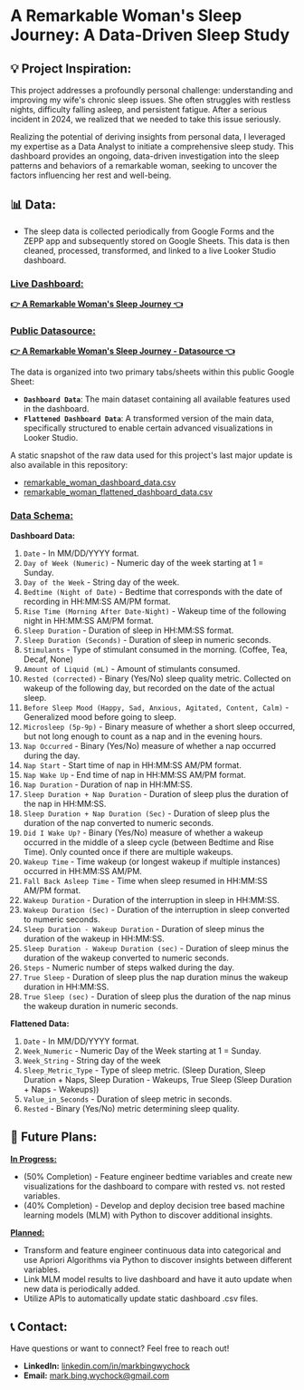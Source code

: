 # A Remarkable Woman's Sleep Journey: A Data-Driven Sleep Study

## 💡 Project Inspiration:

This project addresses a profoundly personal challenge: understanding and improving my wife's chronic sleep issues. She often struggles with restless nights, difficulty falling asleep, and persistent fatigue.  After a serious incident in 2024, we realized that we needed to take this issue seriously.

Realizing the potential of deriving insights from personal data, I leveraged my expertise as a Data Analyst to initiate a comprehensive sleep study. This dashboard provides an ongoing, data-driven investigation into the sleep patterns and behaviors of a remarkable woman, seeking to uncover the factors influencing her rest and well-being.

## 📊 Data:

* The sleep data is collected periodically from Google Forms and the ZEPP app and subsequently stored on Google Sheets. This data is then cleaned, processed, transformed, and linked to a live Looker Studio dashboard.

### <ins>Live Dashboard:</ins>
[**👉 A Remarkable Woman's Sleep Journey 👈**](https://lookerstudio.google.com/reporting/5f8bfcfc-974b-4822-8266-00d644420626)

### <ins>Public Datasource:</ins>
[**👉 A Remarkable Woman's Sleep Journey - Datasource 👈**](https://docs.google.com/spreadsheets/d/1yWikevLd1LhvP6sW2UZa3YY1vUg9E9ngGVitZTN9lzg/edit?usp=sharing)

The data is organized into two primary tabs/sheets within this public Google Sheet:
* **`Dashboard Data`**: The main dataset containing all available features used in the dashboard.
* **`Flattened Dashboard Data`**: A transformed version of the main data, specifically structured to enable certain advanced visualizations in Looker Studio.

A static snapshot of the raw data used for this project's last major update is also available in this repository: 
* [remarkable_woman_dashboard_data.csv](https://github.com/Mark-Bing-Wychock/Remarkable-Woman-Sleep-Study/blob/main/remarkable_woman_dashboard_data.csv)
* [remarkable_woman_flattened_dashboard_data.csv](https://github.com/Mark-Bing-Wychock/Remarkable-Woman-Sleep-Study/blob/main/remarkable_woman_flattened_dashboard_data.csv)

### **<ins>Data Schema:</ins>**
**Dashboard Data:**
1. `Date` - In MM/DD/YYYY format.
2. `Day of Week (Numeric)` - Numeric day of the week starting at 1 = Sunday.
3. `Day of the Week` - String day of the week.
4. `Bedtime (Night of Date)` - Bedtime that corresponds with the date of recording in HH:MM:SS AM/PM format.
5. `Rise Time (Morning After Date-Night)` - Wakeup time of the following night in HH:MM:SS AM/PM format.
6. `Sleep Duration`	- Duration of sleep in HH:MM:SS format.
7. `Sleep Duration (Seconds)`	- Duration of sleep in numeric seconds.
8. `Stimulants`	- Type of stimulant consumed in the morning. (Coffee, Tea, Decaf, None)
9. `Amount of Liquid (mL)` - Amount of stimulants consumed.	
10. `Rested (corrected)` - Binary (Yes/No) sleep quality metric.  Collected on wakeup of the following day, but recorded on the date of the actual sleep. 
11. `Before Sleep Mood (Happy, Sad, Anxious, Agitated, Content, Calm)` - Generalized mood before going to sleep.
12. `Microsleep (5p-9p)` - Binary measure of whether a short sleep occurred, but not long enough to count as a nap and in the evening hours.
13. `Nap Occurred`	- Binary (Yes/No) measure of whether a nap occurred during the day.
14. `Nap Start`	- Start time of nap in HH:MM:SS AM/PM format.
15. `Nap Wake Up`	- End time of nap in HH:MM:SS AM/PM format.
16. `Nap Duration`	- Duration of nap in HH:MM:SS.
17. `Sleep Duration + Nap Duration`	- Duration of sleep plus the duration of the nap in HH:MM:SS.
18. `Sleep Duration + Nap Duration (Sec)`	- Duration of sleep plus the duration of the nap converted to numeric seconds.
19. `Did I Wake Up?` - Binary (Yes/No) measure of whether	a wakeup occurred in the middle of a sleep cycle (between Bedtime and Rise Time).  Only counted once if there are multiple wakeups.
20. `Wakeup Time`	- Time wakeup (or longest wakeup if multiple instances) occurred in HH:MM:SS AM/PM.
21. `Fall Back Asleep Time`	- Time when sleep resumed in HH:MM:SS AM/PM format.
22. `Wakeup Duration`	- Duration of the interruption in sleep in HH:MM:SS.
23. `Wakeup Duration (Sec)`	- Duration of the interruption in sleep converted to numeric seconds.
24. `Sleep Duration - Wakeup Duration` - Duration of sleep minus the duration of the wakeup in HH:MM:SS.
25. `Sleep Duration - Wakeup Duration (sec)`	- Duration of sleep minus the duration of the wakeup converted to numeric seconds.
26. `Steps` - Numeric number of steps walked during the day.
27. `True Sleep` - Duration of sleep plus the nap duration minus the wakeup duration in HH:MM:SS.
28. `True Sleep (sec)` - Duration of sleep plus the duration of the nap minus the wakeup duration in numeric seconds.

**Flattened Data:**
1. `Date` - In MM/DD/YYYY format.
2. `Week_Numeric` - Numeric Day of the Week starting at 1 = Sunday.
3. `Week_String` - String day of the week
4. `Sleep_Metric_Type` - Type of sleep metric.  (Sleep Duration, Sleep Duration + Naps, Sleep Duration - Wakeups, True Sleep (Sleep Duration + Naps - Wakeups))
5. `Value_in_Seconds` - Duration of sleep metric in seconds.
6. `Rested` - Binary (Yes/No) metric determining sleep quality. 
                          				
## 🚀 **Future Plans:**

**<ins>In Progress:</ins>**
* (50% Completion) - Feature engineer bedtime variables and create new visualizations for the dashboard to compare with rested vs. not rested variables.
* (40% Completion) - Develop and deploy decision tree based machine learning models (MLM) with Python to discover additional insights.

**<ins>Planned:</ins>**
* Transform and feature engineer continuous data into categorical and use Apriori Algorithms via Python to discover insights between different variables.
* Link MLM model results to live dashboard and have it auto update when new data is periodically added.
* Utilize APIs to automatically update static dashboard .csv files.

## 📞 **Contact:**
Have questions or want to connect? Feel free to reach out!

* **LinkedIn:** [linkedin.com/in/markbingwychock](https://www.linkedin.com/in/markbingwychock/)
* **Email:** mark.bing.wychock@gmail.com

